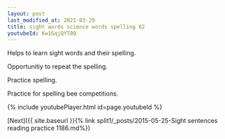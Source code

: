 ```yaml
---
layout: post
last_modified_at: 2021-03-29
title: sight words science words spelling 62
youtubeId: Kw1GqjQYT8Q
---
```

 
 
Helps to learn sight words and their spelling.

Opportunitiy to repeat the spelling. 

Practice spelling. 
 
Practice for spelling bee competitions. 
 
{% include youtubePlayer.html id=page.youtubeId %}
 
 

[Next]({{ site.baseurl }}{% link  split1/_posts/2015-05-25-Sight sentences reading practice 1186.md%})
 
